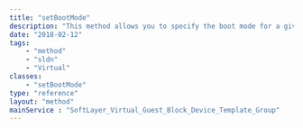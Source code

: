 ```yaml
---
title: "setBootMode"
description: "This method allows you to specify the boot mode for a given image template. "
date: "2018-02-12"
tags:
    - "method"
    - "sldn"
    - "Virtual"
classes:
    - "setBootMode"
type: "reference"
layout: "method"
mainService : "SoftLayer_Virtual_Guest_Block_Device_Template_Group"
---
```

